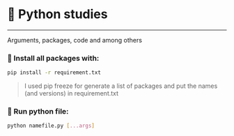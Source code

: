 # 🐍 Python studies 
---

<p>
    Arguments, packages, code and among others
</p>

### 🌵 Install all packages with:

```bash
pip install -r requirement.txt
```

> I used pip freeze for generate a list of packages and put the names (and versions) in requirement.txt

### 🚗 Run python file:

```bash
python namefile.py [...args] 
```
